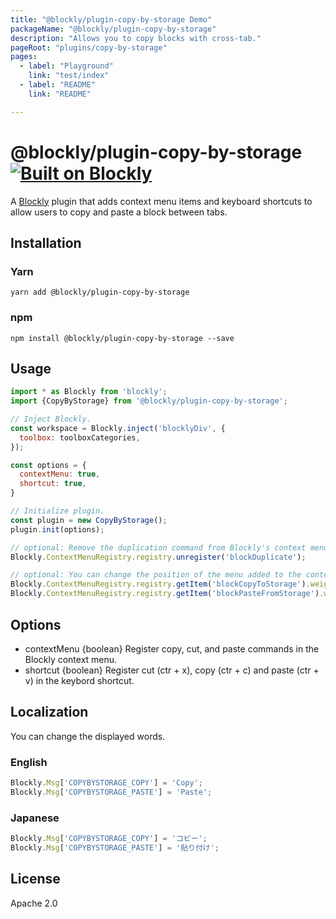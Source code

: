 ```yaml
---
title: "@blockly/plugin-copy-by-storage Demo"
packageName: "@blockly/plugin-copy-by-storage"
description: "Allows you to copy blocks with cross-tab."
pageRoot: "plugins/copy-by-storage"
pages:
  - label: "Playground"
    link: "test/index"
  - label: "README"
    link: "README"

---
```

# @blockly/plugin-copy-by-storage [![Built on Blockly](https://tinyurl.com/built-on-blockly)](https://github.com/google/blockly)

A [Blockly](https://www.npmjs.com/package/blockly) plugin that adds context menu items and keyboard shortcuts to allow users to copy and paste a block between tabs.

## Installation

### Yarn
```
yarn add @blockly/plugin-copy-by-storage
```

### npm
```
npm install @blockly/plugin-copy-by-storage --save
```

## Usage

```js
import * as Blockly from 'blockly';
import {CopyByStorage} from '@blockly/plugin-copy-by-storage';

// Inject Blockly.
const workspace = Blockly.inject('blocklyDiv', {
  toolbox: toolboxCategories,
});

const options = {
  contextMenu: true,
  shortcut: true,
}

// Initialize plugin.
const plugin = new CopyByStorage();
plugin.init(options);

// optional: Remove the duplication command from Blockly's context menu.
Blockly.ContextMenuRegistry.registry.unregister('blockDuplicate');

// optional: You can change the position of the menu added to the context menu.
Blockly.ContextMenuRegistry.registry.getItem('blockCopyToStorage').weight = 2;
Blockly.ContextMenuRegistry.registry.getItem('blockPasteFromStorage').weight = 3;
```

## Options
- contextMenu {boolean} Register copy, cut, and paste commands in the Blockly context menu.
- shortcut {boolean} Register cut (ctr + x), copy (ctr + c) and paste (ctr + v) in the keybord shortcut.

## Localization
You can change the displayed words.
### English
```js
Blockly.Msg['COPYBYSTORAGE_COPY'] = 'Copy';
Blockly.Msg['COPYBYSTORAGE_PASTE'] = 'Paste';
```

### Japanese
```js
Blockly.Msg['COPYBYSTORAGE_COPY'] = 'コピー';
Blockly.Msg['COPYBYSTORAGE_PASTE'] = '貼り付け';
```

## License
Apache 2.0
